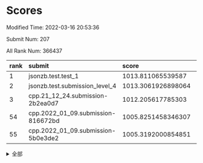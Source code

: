 # Scores

Modified Time: 2022-03-16 20:53:36

Submit Num: 207

All Rank Num: 366437

| rank |               submit               |       score        |       sigma        | pk_num |
| :--- | :--------------------------------- | :----------------- | :----------------- | :----- |
| 1    | jsonzb.test.test_1                 | 1013.811065539587  | 0.8513404592802619 | 7079   |
| 2    | jsonzb.test.submission_level_4     | 1013.3061926898064 | 0.7900800678401112 | 7081   |
| 3    | cpp.21_12_24.submission-2b2ea0d7   | 1012.205617785303  | 0.8087377698784262 | 7078   |
| 54   | cpp.2022_01_09.submission-816672bd | 1005.8251458346307 | 0.72868326235304   | 7080   |
| 55   | cpp.2022_01_09.submission-5b0e3de2 | 1005.3192000854851 | 0.73234677826268   | 7084   |


<details>
<summary>全部</summary>

| rank |                 submit                 |       score        |       sigma        | pk_num |
| :--- | :------------------------------------- | :----------------- | :----------------- | :----- |
| 1    | jsonzb.test.test_1                     | 1013.811065539587  | 0.8513404592802619 | 7079   |
| 2    | jsonzb.test.submission_level_4         | 1013.3061926898064 | 0.7900800678401112 | 7081   |
| 3    | cpp.21_12_24.submission-2b2ea0d7       | 1012.205617785303  | 0.8087377698784262 | 7078   |
| 4    | gobigger.level_3.submission_level_3_12 | 1011.8254354713547 | 0.7719646922345765 | 7077   |
| 5    | gobigger.level_3.submission_level_3_23 | 1011.7448927419695 | 0.7532215485314234 | 7082   |
| 6    | gobigger.level_3.submission_level_3_24 | 1011.3724513589731 | 0.7637767967685927 | 7077   |
| 7    | gobigger.level_3.submission_level_3_9  | 1011.2839129497262 | 0.7696651996078718 | 7083   |
| 8    | gobigger.level_3.submission_level_3_4  | 1011.0135594801134 | 0.7684576014193997 | 7082   |
| 9    | gobigger.level_3.submission_level_3_10 | 1011.0084281248235 | 0.8014825576426658 | 7081   |
| 10   | gobigger.level_3.submission_level_3_20 | 1010.9640613309052 | 0.7626671295767247 | 7082   |
| 11   | gobigger.level_3.submission_level_3_25 | 1010.8711293554119 | 0.7761287676427998 | 7074   |
| 12   | gobigger.level_3.submission_level_3_42 | 1010.8410798495265 | 0.7728766951790289 | 7088   |
| 13   | gobigger.level_3.submission_level_3_39 | 1010.7456553386525 | 0.7631769122009932 | 7080   |
| 14   | gobigger.level_3.submission_level_3_26 | 1010.7048995568086 | 0.7552780091975719 | 7083   |
| 15   | gobigger.level_3.submission_level_3_47 | 1010.6909004567361 | 0.7999989041909529 | 7080   |
| 16   | gobigger.level_3.submission_level_3_17 | 1010.663069409687  | 0.7518590385275142 | 7081   |
| 17   | gobigger.level_3.submission_level_3_6  | 1010.6370150106333 | 0.7724327366013585 | 7077   |
| 18   | gobigger.level_3.submission_level_3_33 | 1010.5026659300737 | 0.7681134968876115 | 7081   |
| 19   | gobigger.level_3.submission_level_3_5  | 1010.4573476962529 | 0.7491885137752425 | 7080   |
| 20   | gobigger.level_3.submission_level_3_19 | 1010.4419581573017 | 0.7800286498122176 | 7081   |
| 21   | gobigger.level_3.submission_level_3_14 | 1010.4225953463582 | 0.7648752030043816 | 7080   |
| 22   | gobigger.level_3.submission_level_3_31 | 1010.417904459806  | 0.769597635636225  | 7083   |
| 23   | gobigger.level_3.submission_level_3_38 | 1010.3238649681998 | 0.7503227480907851 | 7081   |
| 24   | gobigger.level_3.submission_level_3_8  | 1010.2747051029318 | 0.7545951316672134 | 7084   |
| 25   | gobigger.level_3.submission_level_3_45 | 1010.2615647185361 | 0.7529292484448453 | 7080   |
| 26   | gobigger.level_3.submission_level_3_34 | 1010.2283306630234 | 0.7567533852908571 | 7085   |
| 27   | gobigger.level_3.submission_level_3_35 | 1010.2154533371522 | 0.7726019314844406 | 7078   |
| 28   | gobigger.level_3.submission_level_3_30 | 1010.2031590184675 | 0.8001992933919759 | 7083   |
| 29   | gobigger.level_3.submission_level_3_48 | 1010.1482052870814 | 0.7749029205986654 | 7082   |
| 30   | gobigger.level_3.submission_level_3_22 | 1010.1331564306366 | 0.7583313503144482 | 7070   |
| 31   | gobigger.level_3.submission_level_3_7  | 1010.0998250923059 | 0.7826218309867778 | 7082   |
| 32   | gobigger.level_3.submission_level_3_11 | 1010.074578880294  | 0.7641326582394498 | 7079   |
| 33   | gobigger.level_3.submission_level_3_44 | 1010.0104213917338 | 0.7512766323273177 | 7087   |
| 34   | gobigger.level_3.submission_level_3_13 | 1009.957799361326  | 0.7608165149840386 | 7083   |
| 35   | gobigger.level_3.submission_level_3_3  | 1009.8065225534549 | 0.7792250366482294 | 7075   |
| 36   | gobigger.level_3.submission_level_3_27 | 1009.8016876003853 | 0.7771946283441793 | 7081   |
| 37   | gobigger.level_3.submission_level_3_28 | 1009.7250113915358 | 0.7519275743129279 | 7086   |
| 38   | gobigger.level_3.submission_level_3_15 | 1009.6552079180772 | 0.7655153708376713 | 7081   |
| 39   | gobigger.level_3.submission_level_3_18 | 1009.6210527081641 | 0.7466793208735121 | 7081   |
| 40   | gobigger.level_3.submission_level_3_37 | 1009.3790382289619 | 0.749942807134514  | 7081   |
| 41   | gobigger.level_3.submission_level_3_16 | 1009.2255790825587 | 0.7528511310995116 | 7080   |
| 42   | gobigger.level_3.submission_level_3_21 | 1009.1442020789755 | 0.7243977312812602 | 7077   |
| 43   | gobigger.level_3.submission_level_3_29 | 1009.1227284729857 | 0.7470657770022768 | 7075   |
| 44   | gobigger.level_3.submission_level_3_2  | 1009.111291344281  | 0.7436449627060568 | 7079   |
| 45   | gobigger.level_3.submission_level_3_49 | 1008.9933202946663 | 0.751925967351691  | 7078   |
| 46   | gobigger.level_3.submission_level_3_1  | 1008.8737478858451 | 0.7520818322092605 | 7080   |
| 47   | gobigger.level_3.submission_level_3_41 | 1008.8644218282442 | 0.7375834370087746 | 7082   |
| 48   | gobigger.level_3.submission_level_3_32 | 1008.7701384963995 | 0.755225602191307  | 7084   |
| 49   | gobigger.level_3.submission_level_3_0  | 1008.759902128308  | 0.7502666196430735 | 7082   |
| 50   | gobigger.level_3.submission_level_3_36 | 1008.7207210136054 | 0.752115739725479  | 7078   |
| 51   | gobigger.level_3.submission_level_3_40 | 1008.6706380996943 | 0.736680328282193  | 7079   |
| 52   | gobigger.level_3.submission_level_3_46 | 1008.5947242082433 | 0.7281138808485658 | 7081   |
| 53   | gobigger.level_3.submission_level_3_43 | 1008.1990052870442 | 0.736999024841471  | 7077   |
| 54   | cpp.2022_01_09.submission-816672bd     | 1005.8251458346307 | 0.72868326235304   | 7080   |
| 55   | cpp.2022_01_09.submission-5b0e3de2     | 1005.3192000854851 | 0.73234677826268   | 7084   |
| 56   | gobigger.level_1.submission_level_1_12 | 1004.8401522074381 | 0.7250696416600373 | 7084   |
| 57   | gobigger.level_1.submission_level_1_38 | 1004.7180034223397 | 0.7213497141969328 | 7074   |
| 58   | gobigger.level_1.submission_level_1_41 | 1004.6551433836679 | 0.7223297870745369 | 7085   |
| 59   | gobigger.level_1.submission_level_1_31 | 1004.5304991686995 | 0.7170308791556391 | 7079   |
| 60   | gobigger.level_1.submission_level_1_43 | 1004.504342251386  | 0.7167506684816899 | 7083   |
| 61   | gobigger.level_1.submission_level_1_42 | 1004.4808854004044 | 0.7162838218242872 | 7081   |
| 62   | gobigger.level_1.submission_level_1_39 | 1004.1891506969808 | 0.7109233640533577 | 7078   |
| 63   | gobigger.level_1.submission_level_1_18 | 1004.0895975921167 | 0.7218704472407776 | 7081   |
| 64   | gobigger.level_1.submission_level_1_24 | 1003.9077904569535 | 0.7229456808074514 | 7080   |
| 65   | gobigger.level_1.submission_level_1_46 | 1003.90273284806   | 0.7340492552571807 | 7080   |
| 66   | gobigger.level_1.submission_level_1_28 | 1003.8966849274187 | 0.7192356448253636 | 7079   |
| 67   | gobigger.level_1.submission_level_1_34 | 1003.8156546148521 | 0.7087531425090665 | 7078   |
| 68   | gobigger.level_1.submission_level_1_29 | 1003.7503012254284 | 0.7132847385298344 | 7076   |
| 69   | gobigger.level_1.submission_level_1_36 | 1003.7409861778808 | 0.7131773141399846 | 7086   |
| 70   | gobigger.level_1.submission_level_1_37 | 1003.7297653491545 | 0.7214525984842498 | 7079   |
| 71   | gobigger.level_1.submission_level_1_19 | 1003.707765639548  | 0.73184535861293   | 7088   |
| 72   | gobigger.level_1.submission_level_1_1  | 1003.7074726563218 | 0.71832999682144   | 7074   |
| 73   | gobigger.level_1.submission_level_1_6  | 1003.680657338213  | 0.7093748969263648 | 7080   |
| 74   | gobigger.level_1.submission_level_1_47 | 1003.5403543720653 | 0.7302910745400413 | 7081   |
| 75   | gobigger.level_1.submission_level_1_45 | 1003.4745080342732 | 0.7163956438386769 | 7083   |
| 76   | gobigger.level_1.submission_level_1_15 | 1003.4408902768553 | 0.7222638077971127 | 7078   |
| 77   | gobigger.level_1.submission_level_1_11 | 1003.4223995986156 | 0.7174661851519024 | 7085   |
| 78   | gobigger.level_1.submission_level_1_20 | 1003.3459538431373 | 0.721071386263117  | 7081   |
| 79   | gobigger.level_1.submission_level_1_2  | 1003.3420902188213 | 0.7268440970813408 | 7077   |
| 80   | gobigger.level_1.submission_level_1_3  | 1003.2639340539714 | 0.7159015117423574 | 7081   |
| 81   | gobigger.level_1.submission_level_1_26 | 1003.2080649983819 | 0.7114864647156351 | 7081   |
| 82   | gobigger.level_1.submission_level_1_14 | 1003.2048043486423 | 0.7116144030089152 | 7084   |
| 83   | gobigger.level_1.submission_level_1_48 | 1003.1408616205379 | 0.7187245861414364 | 7081   |
| 84   | gobigger.level_1.submission_level_1_44 | 1003.1265408528308 | 0.7112072444384775 | 7090   |
| 85   | gobigger.level_1.submission_level_1_27 | 1003.1210363289097 | 0.7280757605762727 | 7075   |
| 86   | gobigger.level_1.submission_level_1_17 | 1003.1170012927365 | 0.7157809378728756 | 7087   |
| 87   | gobigger.level_1.submission_level_1_23 | 1003.1068853562372 | 0.7138221870446914 | 7086   |
| 88   | gobigger.level_1.submission_level_1_8  | 1003.0634462206925 | 0.710635232667048  | 7083   |
| 89   | gobigger.level_1.submission_level_1_5  | 1003.0630725195703 | 0.7054915224958422 | 7078   |
| 90   | gobigger.level_1.submission_level_1_10 | 1003.0267473148704 | 0.7048162923534133 | 7085   |
| 91   | gobigger.level_1.submission_level_1_21 | 1003.0116102200723 | 0.7135976666582003 | 7077   |
| 92   | gobigger.level_1.submission_level_1_22 | 1002.9747910441563 | 0.7112374941562726 | 7081   |
| 93   | gobigger.level_1.submission_level_1_35 | 1002.9624337252956 | 0.7058269548223404 | 7085   |
| 94   | gobigger.level_1.submission_level_1_40 | 1002.936052486141  | 0.7103270543016575 | 7074   |
| 95   | gobigger.level_1.submission_level_1_49 | 1002.9053566607353 | 0.7138462005565973 | 7081   |
| 96   | gobigger.level_1.submission_level_1_7  | 1002.8153488210347 | 0.7204914567373236 | 7076   |
| 97   | gobigger.level_1.submission_level_1_30 | 1002.7500523245127 | 0.7132909140656619 | 7082   |
| 98   | gobigger.level_1.submission_level_1_9  | 1002.7290275846254 | 0.7187357280123271 | 7084   |
| 99   | gobigger.level_1.submission_level_1_13 | 1002.6605409991689 | 0.7070674207785252 | 7080   |
| 100  | gobigger.level_1.submission_level_1_33 | 1002.5995619156184 | 0.7204434581861779 | 7083   |
| 101  | gobigger.level_1.submission_level_1_25 | 1002.4632746527342 | 0.7263314538054397 | 7080   |
| 102  | gobigger.level_1.submission_level_1_32 | 1002.2079463668874 | 0.7111480429758902 | 7077   |
| 103  | gobigger.level_1.submission_level_1_16 | 1002.1226737300864 | 0.7124783575860284 | 7083   |
| 104  | gobigger.level_1.submission_level_1_4  | 1001.6085413563693 | 0.7020274519540426 | 7076   |
| 105  | gobigger.level_1.submission_level_1_0  | 1001.454601310295  | 0.7094359270157217 | 7083   |
| 106  | gobigger.random.submission_random_10   | 997.506576500613   | 0.7058764955009876 | 7081   |
| 107  | gobigger.random.submission_random_36   | 997.4107899630296  | 0.7100863480770824 | 7077   |
| 108  | gobigger.random.submission_random_22   | 997.2211828868902  | 0.689682078564261  | 7081   |
| 109  | gobigger.random.submission_random_17   | 997.1226255513353  | 0.7033452331506567 | 7077   |
| 110  | gobigger.random.submission_random_14   | 997.0672035377709  | 0.6949871077054359 | 7082   |
| 111  | gobigger.random.submission_random_34   | 996.9118912774178  | 0.7047355613880802 | 7079   |
| 112  | gobigger.random.submission_random_45   | 996.8448241708528  | 0.7117118685385766 | 7080   |
| 113  | gobigger.random.submission_random_48   | 996.7261293841989  | 0.7110607681047386 | 7085   |
| 114  | gobigger.random.submission_random_30   | 996.7089287662078  | 0.6979429727461683 | 7078   |
| 115  | gobigger.random.submission_random_16   | 996.6273796778286  | 0.7070836709285296 | 7090   |
| 116  | gobigger.random.submission_random_42   | 996.3937253372487  | 0.717214392624176  | 7080   |
| 117  | gobigger.random.submission_random_47   | 996.3917222424553  | 0.6995792967008339 | 7082   |
| 118  | gobigger.random.submission_random_37   | 996.3249612842307  | 0.7071534899461281 | 7077   |
| 119  | gobigger.random.submission_random_21   | 996.2862439057534  | 0.7100180245747119 | 7083   |
| 120  | gobigger.random.submission_random_28   | 996.2848772765321  | 0.7086990004912432 | 7079   |
| 121  | gobigger.random.submission_random_8    | 996.1928572352202  | 0.7092426915379564 | 7082   |
| 122  | gobigger.random.submission_random_18   | 996.1800961784618  | 0.7064536515563659 | 7085   |
| 123  | gobigger.random.submission_random_46   | 996.1514069181659  | 0.6973090913609845 | 7080   |
| 124  | gobigger.random.submission_random_38   | 996.1017408280093  | 0.7148684671099476 | 7084   |
| 125  | gobigger.random.submission_random_44   | 996.0275881502514  | 0.7125090183417987 | 7083   |
| 126  | gobigger.random.submission_random_29   | 995.9791297158943  | 0.7097934141475877 | 7085   |
| 127  | gobigger.random.submission_random_25   | 995.9397794769661  | 0.6999445088411071 | 7084   |
| 128  | gobigger.random.submission_random_12   | 995.8035630054154  | 0.7147793060048383 | 7080   |
| 129  | gobigger.random.submission_random_26   | 995.7381562544123  | 0.7182015907756528 | 7080   |
| 130  | gobigger.random.submission_random_3    | 995.7259155240826  | 0.7118929748607494 | 7080   |
| 131  | gobigger.random.submission_random_11   | 995.7170214054635  | 0.7115043761077182 | 7078   |
| 132  | gobigger.random.submission_random_23   | 995.7159757021453  | 0.7233859391665138 | 7080   |
| 133  | gobigger.random.submission_random_31   | 995.6855511072122  | 0.7130389023913444 | 7079   |
| 134  | gobigger.random.submission_random_5    | 995.6631050659936  | 0.7057964565726559 | 7079   |
| 135  | gobigger.random.submission_random_24   | 995.6361825459713  | 0.7255052319597447 | 7080   |
| 136  | gobigger.random.submission_random_43   | 995.6356754060695  | 0.7138693979231222 | 7080   |
| 137  | gobigger.random.submission_random_19   | 995.6302077369601  | 0.7037684681976705 | 7084   |
| 138  | gobigger.random.submission_random_4    | 995.5960337277676  | 0.7147166587601601 | 7079   |
| 139  | gobigger.random.submission_random_49   | 995.5877898112965  | 0.7016352765718483 | 7079   |
| 140  | gobigger.random.submission_random_40   | 995.5696245433653  | 0.7043061274815061 | 7081   |
| 141  | gobigger.random.submission_random_2    | 995.546199534825   | 0.7079443494189785 | 7082   |
| 142  | gobigger.random.submission_random_35   | 995.4410034259217  | 0.7087009302632379 | 7079   |
| 143  | gobigger.random.submission_random_41   | 995.359773996098   | 0.7253013539481402 | 7087   |
| 144  | gobigger.random.submission_random_13   | 995.32074386677    | 0.7114064624325184 | 7079   |
| 145  | gobigger.random.submission_random_15   | 995.3201795138247  | 0.7167066288701852 | 7080   |
| 146  | gobigger.random.submission_random_33   | 995.2646841930601  | 0.7083053814106486 | 7081   |
| 147  | gobigger.random.submission_random_32   | 995.2242497183241  | 0.7326053765958236 | 7076   |
| 148  | gobigger.random.submission_random_7    | 995.0981023508626  | 0.7111971591836262 | 7083   |
| 149  | gobigger.random.submission_random_6    | 995.0926692487819  | 0.7301236833114699 | 7080   |
| 150  | gobigger.random.submission_random_27   | 995.0853704312024  | 0.7058956728221848 | 7080   |
| 151  | gobigger.random.submission_random_1    | 995.0375892318999  | 0.7179117109664631 | 7085   |
| 152  | gobigger.random.submission_random_20   | 995.0331373593814  | 0.7204479561791993 | 7078   |
| 153  | gobigger.random.submission_random_0    | 994.6352689902993  | 0.7212170507285166 | 7079   |
| 154  | gobigger.level_2.submission_level_2_14 | 994.4334729226066  | 0.747312423224071  | 7083   |
| 155  | gobigger.random.submission_random_9    | 994.0748877532216  | 0.7350998841372308 | 7085   |
| 156  | gobigger.random.submission_random_39   | 994.0006739719857  | 0.6964401450357407 | 7080   |
| 157  | gobigger.level_2.submission_level_2_48 | 993.8930446210766  | 0.7399318547323032 | 7084   |
| 158  | gobigger.level_2.submission_level_2_12 | 993.7901245732587  | 0.7392339934564685 | 7079   |
| 159  | gobigger.level_2.submission_level_2_40 | 993.6675806779168  | 0.7344929670393731 | 7080   |
| 160  | gobigger.level_2.submission_level_2_45 | 993.5691049455653  | 0.730549438610182  | 7086   |
| 161  | gobigger.level_2.submission_level_2_24 | 993.5459163256769  | 0.7367160534243089 | 7086   |
| 162  | gobigger.level_2.submission_level_2_35 | 993.2126445970747  | 0.722671770115487  | 7082   |
| 163  | gobigger.level_2.submission_level_2_23 | 993.1880612619951  | 0.732018839568545  | 7084   |
| 164  | gobigger.level_2.submission_level_2_9  | 993.1751650281133  | 0.7359045318082975 | 7076   |
| 165  | gobigger.level_2.submission_level_2_44 | 992.9770650228811  | 0.731942308913051  | 7080   |
| 166  | gobigger.level_2.submission_level_2_4  | 992.9141170656603  | 0.7334857966390108 | 7079   |
| 167  | gobigger.level_2.submission_level_2_29 | 992.8881428326708  | 0.7560427639147976 | 7078   |
| 168  | gobigger.level_2.submission_level_2_41 | 992.8872818240175  | 0.7262560285766307 | 7084   |
| 169  | gobigger.level_2.submission_level_2_19 | 992.6702313924795  | 0.7438859462558901 | 7080   |
| 170  | gobigger.level_2.submission_level_2_3  | 992.5980828089728  | 0.7589807297284268 | 7084   |
| 171  | gobigger.level_2.submission_level_2_6  | 992.5402495032159  | 0.7436289121831472 | 7080   |
| 172  | gobigger.level_2.submission_level_2_37 | 992.5136768524387  | 0.743156311277446  | 7080   |
| 173  | gobigger.level_2.submission_level_2_21 | 992.484619404365   | 0.7320341728046941 | 7079   |
| 174  | gobigger.level_2.submission_level_2_18 | 992.3856492748754  | 0.7407530615205947 | 7079   |
| 175  | gobigger.level_2.submission_level_2_22 | 992.3834090139244  | 0.7514349384498482 | 7080   |
| 176  | gobigger.level_2.submission_level_2_20 | 992.2740404555831  | 0.7377806947334641 | 7078   |
| 177  | gobigger.level_2.submission_level_2_16 | 992.2227482998408  | 0.754120964633436  | 7084   |
| 178  | gobigger.level_2.submission_level_2_11 | 992.2157277378304  | 0.7218213011631036 | 7079   |
| 179  | gobigger.level_2.submission_level_2_27 | 992.081219721811   | 0.7255833916877314 | 7079   |
| 180  | gobigger.level_2.submission_level_2_33 | 991.9600074518698  | 0.7473727001366811 | 7083   |
| 181  | gobigger.level_2.submission_level_2_7  | 991.9394064827242  | 0.7614131488093951 | 7086   |
| 182  | gobigger.level_2.submission_level_2_26 | 991.9328263834086  | 0.7660678631199733 | 7080   |
| 183  | gobigger.level_2.submission_level_2_15 | 991.9087084319893  | 0.7468023902957756 | 7081   |
| 184  | gobigger.level_2.submission_level_2_5  | 991.7959799275661  | 0.7362034360193576 | 7079   |
| 185  | gobigger.level_2.submission_level_2_31 | 991.7889443303379  | 0.7519284936689644 | 7079   |
| 186  | gobigger.level_2.submission_level_2_10 | 991.7369917184818  | 0.7453345359192309 | 7083   |
| 187  | gobigger.level_2.submission_level_2_36 | 991.7235906774137  | 0.7531601472158492 | 7082   |
| 188  | gobigger.level_2.submission_level_2_13 | 991.6947759276013  | 0.7411527515618966 | 7079   |
| 189  | gobigger.level_2.submission_level_2_30 | 991.6835479004156  | 0.7486318750860697 | 7085   |
| 190  | gobigger.level_2.submission_level_2_39 | 991.6742582404466  | 0.7620182593573762 | 7081   |
| 191  | gobigger.level_2.submission_level_2_49 | 991.5727483719222  | 0.7483090154045663 | 7083   |
| 192  | gobigger.level_2.submission_level_2_0  | 991.5623149756013  | 0.7623802598321443 | 7079   |
| 193  | gobigger.level_2.submission_level_2_38 | 991.5572533148563  | 0.7347808046614716 | 7088   |
| 194  | gobigger.level_2.submission_level_2_43 | 991.5546725461837  | 0.7438391259730369 | 7085   |
| 195  | gobigger.level_2.submission_level_2_42 | 991.4257861867242  | 0.7431256187963633 | 7086   |
| 196  | gobigger.level_2.submission_level_2_46 | 991.4171462507067  | 0.7403397676479593 | 7087   |
| 197  | gobigger.level_2.submission_level_2_8  | 991.3550558019701  | 0.7556973492914307 | 7079   |
| 198  | gobigger.level_2.submission_level_2_32 | 991.3025787906188  | 0.7436775738068423 | 7085   |
| 199  | gobigger.level_2.submission_level_2_25 | 991.1652330744274  | 0.7543600504843693 | 7080   |
| 200  | gobigger.level_2.submission_level_2_47 | 990.8563904664863  | 0.7631871115236937 | 7083   |
| 201  | gobigger.level_2.submission_level_2_2  | 990.8511654946466  | 0.7436193057585714 | 7078   |
| 202  | gobigger.level_2.submission_level_2_17 | 990.7877875934644  | 0.7518391859389923 | 7080   |
| 203  | gobigger.level_2.submission_level_2_28 | 990.3269447324681  | 0.7592454402432419 | 7081   |
| 204  | gobigger.level_2.submission_level_2_34 | 989.66419015185    | 0.7732791219153183 | 7078   |
| 205  | gobigger.level_2.submission_level_2_1  | 989.3470204495504  | 0.772279731801056  | 7080   |
| 206  | gobigger.none.submission_none_0        | 978.0382832583691  | 1.2433041372392757 | 7086   |
| 207  | gobigger.none.submission_none_1        | 973.6877572255736  | 1.7418556292155916 | 7077   |

</details>